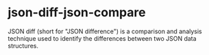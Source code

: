 # json-diff-json-compare
JSON diff (short for "JSON difference") is a comparison and analysis technique used to identify the differences between two JSON data structures.
